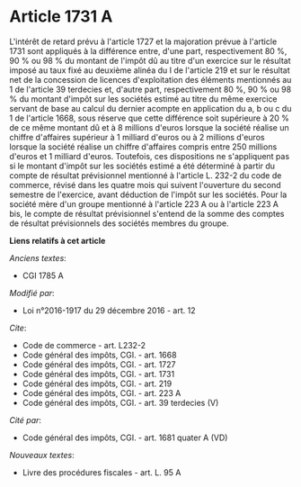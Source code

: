 # Article 1731 A

L'intérêt de retard prévu à l'article 1727 et la majoration prévue à l'article 1731 sont appliqués à la différence entre,
d'une part, respectivement 80 %, 90 % ou 98 % du montant de l'impôt dû au titre d'un exercice sur le résultat imposé au taux
fixé au deuxième alinéa du I de l'article 219 et sur le résultat net de la concession de licences d'exploitation des éléments
mentionnés au 1 de l'article 39 terdecies et, d'autre part, respectivement 80 %, 90 % ou 98 % du montant d'impôt sur les
sociétés estimé au titre du même exercice servant de base au calcul du dernier acompte en application du a, b ou c du 1 de
l'article 1668, sous réserve que cette différence soit supérieure à 20 % de ce même montant dû et à 8 millions d'euros
lorsque la société réalise un chiffre d'affaires supérieur à 1 milliard d'euros ou à 2 millions d'euros lorsque la société
réalise un chiffre d'affaires compris entre 250 millions d'euros et 1 milliard d'euros. Toutefois, ces dispositions ne
s'appliquent pas si le montant d'impôt sur les sociétés estimé a été déterminé à partir du compte de résultat prévisionnel
mentionné à l'article L. 232-2 du code de commerce, révisé dans les quatre mois qui suivent l'ouverture du second semestre de
l'exercice, avant déduction de l'impôt sur les sociétés. Pour la société mère d'un groupe mentionné à l'article 223 A ou à
l'article 223 A bis, le compte de résultat prévisionnel s'entend de la somme des comptes de résultat prévisionnels des
sociétés membres du groupe.

**Liens relatifs à cet article**

_Anciens textes_:

  - CGI 1785 A

_Modifié par_:

  - Loi n°2016-1917 du 29 décembre 2016 - art. 12

_Cite_:

  - Code de commerce - art. L232-2
  - Code général des impôts, CGI. - art. 1668
  - Code général des impôts, CGI. - art. 1727
  - Code général des impôts, CGI. - art. 1731
  - Code général des impôts, CGI. - art. 219
  - Code général des impôts, CGI. - art. 223 A
  - Code général des impôts, CGI. - art. 39 terdecies (V)

_Cité par_:

  - Code général des impôts, CGI. - art. 1681 quater A (VD)

_Nouveaux textes_:

  - Livre des procédures fiscales - art. L. 95 A
